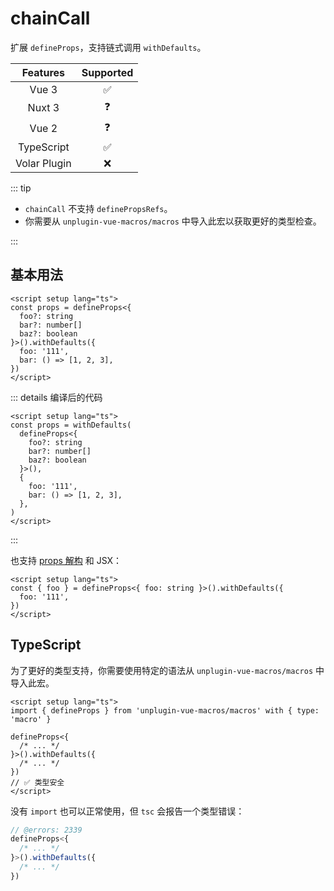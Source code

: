 # chainCall <PackageVersion name="@vue-macros/chain-call" />

<StabilityLevel level="experimental" />

扩展 `defineProps`，支持链式调用 `withDefaults`。

|   Features   |     Supported      |
| :----------: | :----------------: |
|    Vue 3     | :white_check_mark: |
|    Nuxt 3    |     :question:     |
|    Vue 2     |     :question:     |
|  TypeScript  | :white_check_mark: |
| Volar Plugin |        :x:         |

::: tip

- `chainCall` 不支持 `definePropsRefs`。
- 你需要从 `unplugin-vue-macros/macros` 中导入此宏以获取更好的类型检查。

:::

## 基本用法

```vue
<script setup lang="ts">
const props = defineProps<{
  foo?: string
  bar?: number[]
  baz?: boolean
}>().withDefaults({
  foo: '111',
  bar: () => [1, 2, 3],
})
</script>
```

::: details 编译后的代码

```vue twoslash
<script setup lang="ts">
const props = withDefaults(
  defineProps<{
    foo?: string
    bar?: number[]
    baz?: boolean
  }>(),
  {
    foo: '111',
    bar: () => [1, 2, 3],
  },
)
</script>
```

:::

也支持 [props 解构](../features/reactivity-transform.md) 和 JSX：

```vue
<script setup lang="ts">
const { foo } = defineProps<{ foo: string }>().withDefaults({
  foo: '111',
})
</script>
```

## TypeScript

为了更好的类型支持，你需要使用特定的语法从 `unplugin-vue-macros/macros` 中导入此宏。

```vue twoslash
<script setup lang="ts">
import { defineProps } from 'unplugin-vue-macros/macros' with { type: 'macro' }

defineProps<{
  /* ... */
}>().withDefaults({
  /* ... */
})
// ✅ 类型安全
</script>
```

没有 `import` 也可以正常使用，但 `tsc` 会报告一个类型错误：

```ts twoslash
// @errors: 2339
defineProps<{
  /* ... */
}>().withDefaults({
  /* ... */
})
```
